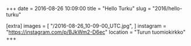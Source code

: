 +++
date = 2016-08-26 10:09:00
title = "Hello Turku"
slug = "2016/hello-turku"

[extra]
images = [
    "/2016-08-26_10-09-00_UTC.jpg",
]
instagram = "https://instagram.com/p/BJkWm2-D6ec"
location = "Turun tuomiokirkko"
+++

